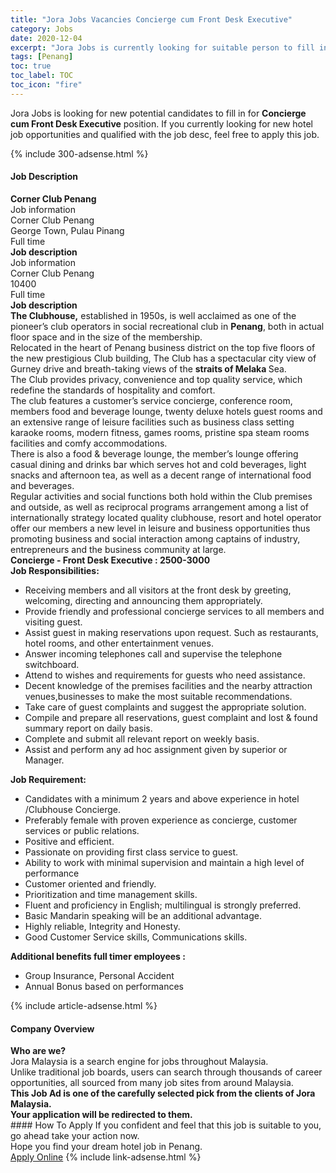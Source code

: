```yaml
---
title: "Jora Jobs Vacancies Concierge cum Front Desk Executive" 
category: Jobs 
date: 2020-12-04 
excerpt: "Jora Jobs is currently looking for suitable person to fill in the Concierge cum Front Desk Executive which positioned at Penang" 
tags: [Penang] 
toc: true 
toc_label: TOC 
toc_icon: "fire" 
--- 
```


<p>Jora Jobs is looking for new potential candidates to fill in for <b>Concierge cum Front Desk Executive</b> position. If you currently looking for new hotel job opportunities and qualified with the job desc, feel free to apply this job.
</p>{% include 300-adsense.html %} 
<div><div><div><h4>Job Description</h4></div></div><div><div><span><div><div><strong>Corner Club Penang</strong></div><div>Job information<div>Corner Club Penang</div><div>George Town, Pulau Pinang</div><div>Full time</div><div><strong>Job description</strong></div><div>Job information</div><div>Corner Club Penang</div><div>10400</div><div>Full time</div><div><strong>Job description</strong></div><div><strong>The Clubhouse,</strong> established in 1950s, is well acclaimed as one of the pioneer&#8217;s club operators in social recreational club in <strong>Penang</strong>, both in actual floor space and in the size of the membership.</div><div>Relocated in the heart of Penang business district on the top five floors of the new prestigious Club building, The Club has a spectacular city view of Gurney drive and breath-taking views of the <strong>straits of Melaka </strong>Sea.</div>The Club provides privacy, convenience and top quality service, which redefine the standards of hospitality and comfort.<div>The club features a customer&#8217;s service concierge, conference room, members food and beverage lounge, twenty deluxe hotels guest rooms and an extensive range of leisure facilities such as business class setting karaoke rooms, modern fitness, games rooms, pristine spa steam rooms facilities and comfy accommodations.</div><div>There is also a food &amp; beverage lounge, the member&#8217;s lounge offering casual dining and drinks bar which serves hot and cold beverages, light snacks and afternoon tea, as well as a decent range of international food and beverages.</div><div>Regular activities and social functions both hold within the Club premises and outside, as well as reciprocal programs arrangement among a list of internationally strategy located quality clubhouse, resort and hotel operator offer our members a new level in leisure and business opportunities thus promoting business and social interaction among captains of industry, entrepreneurs and the business community at large.</div><div><strong>Concierge - Front Desk Executive : 2500-3000</strong></div><div><strong>Job Responsibilities:</strong></div><ul><li>Receiving members and all visitors at the front desk by greeting, welcoming, directing and announcing them appropriately.</li><li>Provide friendly and professional concierge services to all members and visiting guest.</li><li>Assist guest in making reservations upon request. Such as restaurants, hotel rooms, and other entertainment venues.</li><li>Answer incoming telephones call and supervise the telephone switchboard.</li><li>Attend to wishes and requirements for guests who need assistance.</li><li>Decent knowledge of the premises facilities and the nearby attraction venues,businesses to make the most suitable recommendations.</li><li>Take care of guest complaints and suggest the appropriate solution.</li><li>Compile and prepare all reservations, guest complaint and lost &amp; found summary report on daily basis.</li><li>Complete and submit all relevant report on weekly basis.</li><li>Assist and perform any ad hoc assignment given by superior or Manager.</li></ul><div><strong>Job Requirement:</strong></div><ul><li>Candidates with a minimum 2 years and above experience in hotel /Clubhouse Concierge.</li><li>Preferably female with proven experience as concierge, customer services or public relations.</li><li>Positive and efficient.</li><li>Passionate on providing first class service to guest.</li><li>Ability to work with minimal supervision and maintain a high level of performance</li><li>Customer oriented and friendly.</li><li>Prioritization and time management skills.</li><li>Fluent and proficiency in English; multilingual is strongly preferred.</li><li>Basic Mandarin speaking will be an additional advantage.</li><li>Highly reliable, Integrity and Honesty.</li><li>Good Customer Service skills, Communications skills.</li></ul><div><strong>Additional benefits full timer employees :</strong></div><ul><li>Group Insurance, Personal Accident</li><li>Annual Bonus based on performances</li></ul></div></div></span></div></div></div> 
{% include article-adsense.html %} 
<div><div><div><h4>Company Overview</h4></div></div><div><div><span><div><div>
<strong>Who are we?</strong></div>
<div>
	Jora Malaysia is a search engine for jobs throughout Malaysia.<br>
	Unlike traditional job boards, users can search through thousands of career opportunities, all sourced from many job sites from around Malaysia.&#160;</div>
<div>
<div>
<strong>This Job Ad is one of the carefully selected pick from the clients of Jora Malaysia.</strong></div>
<div>
<strong>Your application will be redirected to them.</strong></div>
</div></div></span></div></div></div> 
#### How To Apply 
If you confident and feel that this job is suitable to you, go ahead take your action now. <br/> 
Hope you find your dream hotel job in Penang. <br/> 
<a href="https://www.jobstreet.com.my/en/job/concierge-cum-front-desk-executive-4436813?jobId=jobstreet-my-job-4436813&sectionRank=2&token=0~f6b8d748-5dac-4de3-a8e9-2f9a51a8c787&fr=SRP%20View%20In%20New%20Ta" class="btn btn--info" target="_blank" rel="nofollow noopenner">Apply Online</a> 
{% include link-adsense.html %} 